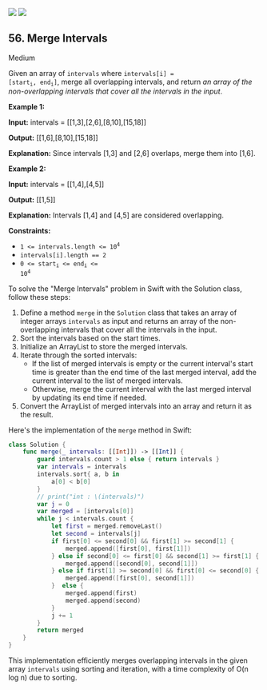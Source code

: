 [![](https://img.shields.io/github/stars/javadev/LeetCode-in-All?label=Stars&style=flat-square)](https://github.com/javadev/LeetCode-in-All)
[![](https://img.shields.io/github/forks/javadev/LeetCode-in-All?label=Fork%20me%20on%20GitHub%20&style=flat-square)](https://github.com/javadev/LeetCode-in-All/fork)

## 56\. Merge Intervals

Medium

Given an array of `intervals` where <code>intervals[i] = [start<sub>i</sub>, end<sub>i</sub>]</code>, merge all overlapping intervals, and return _an array of the non-overlapping intervals that cover all the intervals in the input_.

**Example 1:**

**Input:** intervals = \[\[1,3],[2,6],[8,10],[15,18]]

**Output:** [[1,6],[8,10],[15,18]]

**Explanation:** Since intervals [1,3] and [2,6] overlaps, merge them into [1,6]. 

**Example 2:**

**Input:** intervals = \[\[1,4],[4,5]]

**Output:** [[1,5]]

**Explanation:** Intervals [1,4] and [4,5] are considered overlapping. 

**Constraints:**

*   <code>1 <= intervals.length <= 10<sup>4</sup></code>
*   `intervals[i].length == 2`
*   <code>0 <= start<sub>i</sub> <= end<sub>i</sub> <= 10<sup>4</sup></code>

To solve the "Merge Intervals" problem in Swift with the Solution class, follow these steps:

1. Define a method `merge` in the `Solution` class that takes an array of integer arrays `intervals` as input and returns an array of the non-overlapping intervals that cover all the intervals in the input.
2. Sort the intervals based on the start times.
3. Initialize an ArrayList to store the merged intervals.
4. Iterate through the sorted intervals:
   - If the list of merged intervals is empty or the current interval's start time is greater than the end time of the last merged interval, add the current interval to the list of merged intervals.
   - Otherwise, merge the current interval with the last merged interval by updating its end time if needed.
5. Convert the ArrayList of merged intervals into an array and return it as the result.

Here's the implementation of the `merge` method in Swift:

```swift
class Solution {
    func merge(_ intervals: [[Int]]) -> [[Int]] {
        guard intervals.count > 1 else { return intervals }
        var intervals = intervals
        intervals.sort{ a, b in 
            a[0] < b[0]
        }    
        // print("int : \(intervals)")
        var j = 0
        var merged = [intervals[0]]
        while j < intervals.count {
            let first = merged.removeLast()
            let second = intervals[j] 
            if first[0] <= second[0] && first[1] >= second[1] {
                merged.append([first[0], first[1]])
            } else if second[0] <= first[0] && second[1] >= first[1] {
                merged.append([second[0], second[1]]) 
            } else if first[1] >= second[0] && first[0] <= second[0] {
                merged.append([first[0], second[1]])
            }  else {
                merged.append(first)
                merged.append(second)
            }
            j += 1
        }
        return merged
    }
}
```

This implementation efficiently merges overlapping intervals in the given array `intervals` using sorting and iteration, with a time complexity of O(n log n) due to sorting.